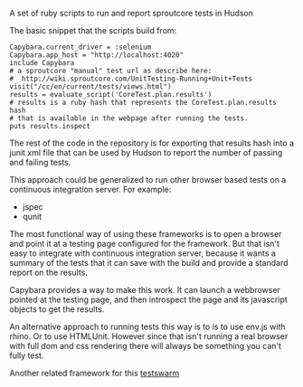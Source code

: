 A set of ruby scripts to run and report sproutcore tests in Hudson

The basic snippet that the scripts build from:

	Capybara.current_driver = :selenium
	Capybara.app_host = "http://localhost:4020"
	include Capybara
	# a sproutcore "manual" test url as describe here:
	#  http://wiki.sproutcore.com/UnitTesting-Running+Unit+Tests
	visit("/cc/en/current/tests/views.html")
	results = evaluate_script('CoreTest.plan.results')
	# results is a ruby hash that represents the CoreTest.plan.results hash
	# that is available in the webpage after running the tests.
	puts results.inspect

The rest of the code in the repository is for exporting that results hash into a junit xml file that can be used by Hudson to report the number of passing and failing tests.

This approach could be generalized to run other browser based tests on a continuous integration server.  For example:

* jspec
* qunit

The most functional way of using these frameworks is to open a browser and point it at a testing page configured for the framework.
But that isn't easy to integrate with continuous integration server, because it wants a summary of the tests that it can save with the build and provide a standard report on the results. 

Capybara provides a way to make this work.  It can launch a webbrowser pointed at the testing page, and then introspect the page and its javascript objects to get the results.  

An alternative approach to running tests this way is to is to use env.js with rhino.  Or to use HTMLUnit.  However since that isn't running a real browser with full dom and css rendering there will always be something you can't fully test.

Another related framework for this [testswarm](http://testswarm.com/)
